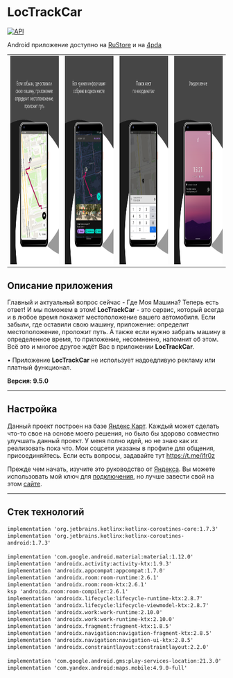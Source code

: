 # LocTrackCar

[![API](https://img.shields.io/badge/API-26%2B-brightgreen.svg?style=flat)](https://android-arsenal.com/api?level=26)

Android приложение доступно на <a href="https://apps.rustore.ru/app/tk.ifroz.LocTrackCar">RuStore</a> и на <a href="https://4pda.to/forum/index.php?showtopic=713501&st=100">4pda</a>

<table>
  <tr>
    <td align="center"><img src="https://raw.githubusercontent.com/iFr0z/LocTrackCar/master/google%2Bplay%2B1.png" width="240" height="480" /></td>
    <td align="center"><img src="https://raw.githubusercontent.com/iFr0z/LocTrackCar/master/google%2Bplay%2B2.png" width="240" height="480" /></td>
    <td align="center"><img src="https://raw.githubusercontent.com/iFr0z/LocTrackCar/master/google%2Bplay%2B3.png" width="240" height="480" /></td>
    <td align="center"><img src="https://raw.githubusercontent.com/iFr0z/LocTrackCar/master/google%2Bplay%2B4.png" width="240" height="480" /></td>
  </tr>
</table>

Описание приложения
---

Главный и актуальный вопрос сейчас - Где Моя Машина? Теперь есть ответ! И мы поможем в этом!
<b>LocTrackCar</b> - это сервис, который всегда и в любое время покажет местоположение вашего автомобиля.
Если забыли, где оставили свою машину, приложение: определит местоположение, проложит путь.
А также если нужно забрать машину в определенное время, то приложение, несомненно, напомнит об этом.
Всё это и многое другое ждёт Вас в приложении <b>LocTrackCar</b>.

• Приложение <b>LocTrackCar</b> не использует надоедливую рекламу или платный функционал.

<b>Версия: 9.5.0</b>

---

Настройка
---
Данный проект построен на базе <a href="https://github.com/yandex/mapkit-android-demo">Яндекс Карт</a>. Каждый может сделать что-то свое на основе моего решения, но было бы здорово совместно улучшать данный проект. У меня полно идей, но не знаю как их реализовать пока что. Мои соцсети указаны в профиле для общения, присоединяйтесь. Если есть вопросы, задавайте тут https://t.me/ifr0z

Прежде чем начать, изучите это руководство от <a href="https://yandex.ru/dev/mapkit/doc/ru/android/quickstart">Яндекса</a>. Вы можете использовать мой ключ для <a href="https://github.com/iFr0z/LocTrackCar/blob/f82e619ff43d99940daa4a41ac4dcc025a3724c6/app/src/main/java/tk/ifroz/loctrackcar/ui/view/fragment/MapFragment.kt#L654">подключения</a>, но лучше завести свой на этом <a href="https://developer.tech.yandex.ru/services">сайте</a>.

---


Стек технологий
---

    implementation 'org.jetbrains.kotlinx:kotlinx-coroutines-core:1.7.3'
    implementation 'org.jetbrains.kotlinx:kotlinx-coroutines-android:1.7.3'

    implementation 'com.google.android.material:material:1.12.0'
    implementation 'androidx.activity:activity-ktx:1.9.3'
    implementation 'androidx.appcompat:appcompat:1.7.0'
    implementation 'androidx.room:room-runtime:2.6.1'
    implementation 'androidx.room:room-ktx:2.6.1'
    ksp 'androidx.room:room-compiler:2.6.1'
    implementation 'androidx.lifecycle:lifecycle-runtime-ktx:2.8.7'
    implementation 'androidx.lifecycle:lifecycle-viewmodel-ktx:2.8.7'
    implementation 'androidx.work:work-runtime:2.10.0'
    implementation 'androidx.work:work-runtime-ktx:2.10.0'
    implementation 'androidx.fragment:fragment-ktx:1.8.5'
    implementation 'androidx.navigation:navigation-fragment-ktx:2.8.5'
    implementation 'androidx.navigation:navigation-ui-ktx:2.8.5'
    implementation 'androidx.constraintlayout:constraintlayout:2.2.0'

    implementation 'com.google.android.gms:play-services-location:21.3.0'
    implementation 'com.yandex.android:maps.mobile:4.9.0-full'


